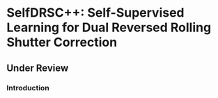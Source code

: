 # SelfDRSC++: Self-Supervised Learning for Dual Reversed Rolling Shutter Correction
Under Review
---
### Introduction
